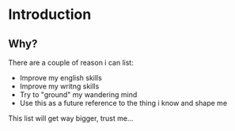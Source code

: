 # Introduction



## Why?

There are a couple of reason i can list:

* Improve my english skills
* Improve my writng skills
* Try to "ground" my wandering mind
* Use this as a future reference to the thing i know and shape me

This list will get way bigger, trust me...



